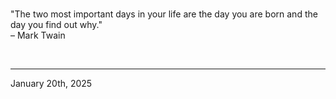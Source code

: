 
<br>

"The two most important days in your life are the day you are born and the day you find out why."\
  – Mark Twain
 
</br>

---
January 20th, 2025
